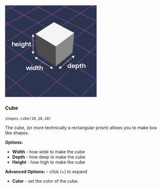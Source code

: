 ![Cube](/docs/reference/shapes/cube.png?v=DOCVER-2) 

### Cube
```sig
shapes.cube(10,10,10)
```

The cube, (or more technically a rectangular prism) allows you to make box like shapes. 


**Options:**
* **Width** - how wide to make the cube
* **Depth** - how deep to make the cube
* **Height** - how high to make the cube

**Advanced Options:** - click (+) to expand
* **Color** - set the color of the cube. 
